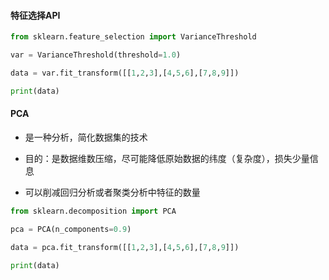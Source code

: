 #### 特征选择API

```python
from sklearn.feature_selection import VarianceThreshold

var = VarianceThreshold(threshold=1.0)

data = var.fit_transform([[1,2,3],[4,5,6],[7,8,9]])

print(data)

```

#### PCA

* 是一种分析，简化数据集的技术

* 目的：是数据维数压缩，尽可能降低原始数据的纬度（复杂度），损失少量信息

* 可以削减回归分析或者聚类分析中特征的数量


```python
from sklearn.decomposition import PCA

pca = PCA(n_components=0.9)

data = pca.fit_transform([[1,2,3],[4,5,6],[7,8,9]])

print(data)

```